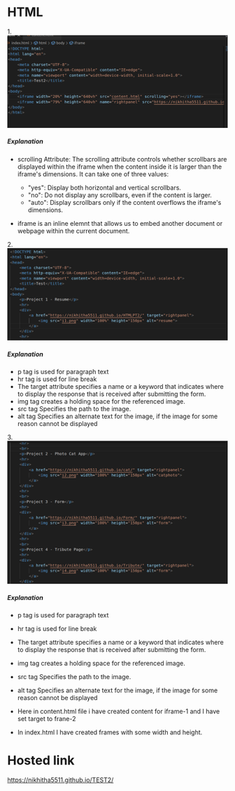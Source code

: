 # HTML
1.![First](s1.png)
##### Explanation
* scrolling Attribute:
The scrolling attribute controls whether scrollbars are displayed within the iframe when the content inside it is larger than the iframe's dimensions. It can take one of three values:

   * "yes": Display both horizontal and vertical scrollbars.
   * "no": Do not display any scrollbars, even if the content is larger.
   * "auto": Display scrollbars only if the content overflows the iframe's dimensions.
* iframe is an inline elemnt that allows us to embed another document or webpage within the current document.

2.![second](s2.png)
##### Explanation
* p tag is used for paragraph text
* hr tag is used for line break
* The target attribute specifies a name or a keyword that indicates where to display the response that is received after submitting the form.
* img tag creates a holding space for the referenced image.
* src tag Specifies the path to the image. 
* alt tag Specifies an alternate text for the image, if the image for some reason cannot be displayed

3.![third](s3.png)
##### Explanation
* p tag is used for paragraph text
* hr tag is used for line break
* The target attribute specifies a name or a keyword that indicates where to display the response that is received after submitting the form.
* img tag creates a holding space for the referenced image.
* src tag Specifies the path to the image. 
* alt tag Specifies an alternate text for the image, if the image for some reason cannot be displayed

* Here in content.html file i have created content for iframe-1 and I have set target to frane-2
* In index.html I have created frames with some width and height.

# Hosted link
https://nikhitha5511.github.io/TEST2/
